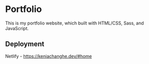 # Portfolio

This is my portfolio website, which built with HTML/CSS, Sass, and JavaScript.

## Deployment

Netlify - https://keniachanghe.dev/#home
